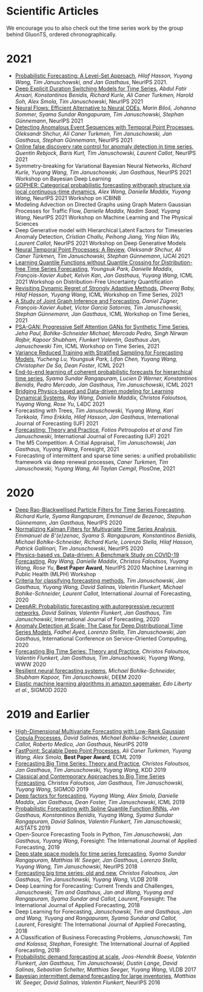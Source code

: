 # Scientific Articles
We encourage you to also check out the time series work by the group behind GluonTS, ordered chronographically.


# 2021

* [Probabilistic Forecasting: A Level-Set Approach](https://proceedings.neurips.cc/paper/2021/file/32b127307a606effdcc8e51f60a45922-Paper.pdf), *Hilaf Hasson, Yuyang Wang, Tim Januschowski, and Jan Gasthaus*, NeurIPS 2021.
* [Deep Explicit Duration Switching Models for Time Series](https://papers.nips.cc/paper/2021/file/fb4c835feb0a65cc39739320d7a51c02-Paper.pdf), *Abdul Fatir Ansari, Konstantinos Benidis, Richard Kurle, Ali Caner Turkmen, Harold Soh, Alex Smola, Tim Januschowski*, NeurIPS 2021
* [Neural Flows: Efficient Alternative to Neural ODEs](https://papers.nips.cc/paper/2021/file/b21f9f98829dea9a48fd8aaddc1f159d-Paper.pdf), *Marin Biloš, Johanna Sommer, Syama Sundar Rangapuram, Tim Januschowski, Stephan Günnemann*, NeurIPS 2021
* [Detecting Anomalous Event Sequences with Temporal Point Processes](https://proceedings.neurips.cc/paper/2021/file/6faa8040da20ef399b63a72d0e4ab575-Paper.pdf), *Oleksandr Shchur, Ali Caner Turkmen, Tim Januschowski, Jan Gasthaus, Stephan Günnemann*, NeurIPS 2021
* [Online false discovery rate control for anomaly detection in time series](https://proceedings.neurips.cc/paper/2021/file/def130d0b67eb38b7a8f4e7121ed432c-Paper.pdf), *Quentin Rebjock, Baris Kurt, Tim Januschowski, Laurent Callot*, NeurIPS 2021
* Symmetry-breaking for Variational Bayesian Neural Networks, *Richard Kurle, Yuyang Wang, Tim Januschowski, Jan Gasthaus*, NeurIPS 2021 Workshop on Bayesian Deep Learning
* [GOPHER: Categorical probabilistic forecasting withgraph structure via local continuous-time dynamics](https://openreview.net/pdf?id=v2DmCzi1gfh), *Alex Wang, Danielle Maddix, Yuyang Wang*, NeurIPS 2021 Workshop on ICBINB
* Modeling Advection on Directed Graphs using Graph Matern Gaussian Processes for Traffic Flow, *Danielle Maddix, Nadim Saad, Yuyang Wang*, NeurIPS 2021 Workshop on Machine Learning and The Physical Sciences
* Deep Generative model with Hierarchical Latent Factors for Timeseries Anomaly Detection, *Cristian Challu, Peihong Jiang, Ying Nian Wu, Laurent Callot*, NeurIPS 2021 Workshop on Deep Generative Models
* [Neural Temporal Point Processes: A Review](https://arxiv.org/abs/2104.03528), *Oleksandr Shchur, Ali Caner Türkmen, Tim Januschowski, Stephan Günnemann*, IJCAI 2021
* [Learning Quantile Functions without Quantile Crossing for Distribution-free Time Series Forecasting](https://arxiv.org/pdf/2111.06581), *Youngsuk Park, Danielle Maddix, François-Xavier Aubet, Kelvin Kan, Jan Gasthaus, Yuyang Wang*, ICML 2021 Workshop on Distribution-Free Uncertainty Quantification
* [Revisiting Dynamic Regret of Strongly Adaptive Methods](http://roseyu.com/time-series-workshop/submissions/2021/TSW-ICML2021_paper_41.pdf), *Dheeraj Baby, Hilaf Hasson, Yuyang Wang*, ICML Workshop on Time Series, 2021
* [A Study of Joint Graph Inference and Forecasting](https://arxiv.org/pdf/2109.04979), *Daniel Zügner, François-Xavier Aubet, Victor Garcia Satorras, Tim Januschowski, Stephan Günnemann, Jan Gasthaus*, ICML Workshop on Time Series, 2021
* [PSA-GAN: Progressive Self Attention GANs for Synthetic Time Series](https://arxiv.org/abs/2108.00981), *Jeha Paul, Bohlke-Schneider Michael, Mercado Pedro, Singh Nirwan Rajbir, Kapoor Shubham, Flunkert Valentin, Gasthaus Jan, Januschowski Tim*, ICML Workshop on Time Series, 2021
* [Variance Reduced Training with Stratified Sampling for Forecasting Models](http://proceedings.mlr.press/v139/lu21d/lu21d.pdf), *Yucheng Lu, Youngsuk Park, Lifan Chen, Yuyang Wang, Christopher De Sa, Dean Foster*, ICML 2021
* [End-to-end learning of coherent probabilistic forecasts for hierarchical time series](http://proceedings.mlr.press/v139/rangapuram21a/rangapuram21a.pdf), *Syama Sundar Rangapuram, Lucien D Werner, Konstantinos Benidis, Pedro Mercado, Jan Gasthaus, Tim Januschowski*, ICML 2021
* [Bridging Physics-based and Data-driven modeling for Learning Dynamical Systems](http://proceedings.mlr.press/v144/wang21a/wang21a.pdf), *Ray Wang, Danielle Maddix, Christos Faloutsos, Yuyang Wang, Rose Yu*, L4DC 2021
* Forecasting with Trees, *Tim Januschowski, Yuyang Wang, Kari Torkkola, Timo Erkkila, Hilaf Hasson, Jan Gasthaus*, International Journal of Forecasting (IJF) 2021
* [Forecasting: Theory and Practice](https://arxiv.org/abs/2012.03854), *Fotios Petroupolos et al and Tim Januschowski*, International Journal of Forecasting (IJF) 2021
* The M5 Competition: A Critial Appraisal, *Tim Januschowski, Jan Gasthaus, Yuyang Wang*, Foresight, 2021
* Forecasting of intermittent and sparse time series: a unified probabilistic framework via deep renewal processes, *Caner Turkmen, Tim Januschowski, Yuyang Wang, Ali Taylan Cemgil*, PlosOne, 2021

# 2020
* [Deep Rao-Blackwellised Particle Filters for Time Series Forecasting](https://proceedings.neurips.cc/paper/2020/hash/afb0b97df87090596ae7c503f60bb23f-Abstract.html), *Richard Kurle, Syama Rangapuram, Emmanuel de Bezenac, Stepuhan Günnemann, Jan Gasthaus*, NeurIPS 2020
* [Normalizing Kalman Filters for Multivariate Time Series Analysis](https://papers.nips.cc/paper/2020/hash/1f47cef5e38c952f94c5d61726027439-Abstract.html), *Emmanuel de B\'{e}zenac, Syama S. Rangapuram, Konstantinos Benidis, Michael Bohlke-Schneider, Richard Kurle, Lorenzo Stella, Hilaf Hasson, Patrick Gallinari, Tim Januschowski*, NeurIPS 2020
* [Physics-based vs. Data-driven: A Benchmark Study on COVID-19 Forecasting](https://arxiv.org/pdf/2011.10616.pdf), *Ray Wang, Danielle Maddix, Christos Faloutsos, Yuyang Wang, Rose Yu*, **Best Paper Award**, NeurIPS 2020 Machine Learning in Public Health (MLPH) Workshop
* [Criteria for classifying forecasting methods](https://www.sciencedirect.com/science/article/pii/S0169207019301529), *Tim Januschowski, Jan Gasthaus, Yuyang Wang, David Salinas, Valentin Flunkert, Michael Bohlke-Schneider, Laurent Callot*, International Journal of Forecasting, 2020
* [DeepAR: Probabilistic forecasting with autoregressive recurrent networks](https://www.sciencedirect.com/science/article/pii/S0169207019301888), *David Salinas, Valentin Flunkert, Jan Gasthaus, Tim Januschowski*, International Journal of Forecasting, 2020
* [Anomaly Detection at Scale: The Case for Deep Distributional Time Series Models](https://arxiv.org/abs/2007.15541), 
*Fadhel Ayed, Lorenzo Stella, Tim Januschowski, Jan Gasthaus*, International Conference on Service-Oriented Computing, 2020
* [Forecasting Big Time Series: Theory and Practice](https://dl.acm.org/doi/10.1145/3366424.3383118), *Christos Faloutsos, Valentin Flunkert, Jan Gasthaus, Tim Januschowski, Yuyang Wang*, WWW 2020
* [Resilient neural forecasting systems](https://dl.acm.org/doi/pdf/10.1145/3399579.3399869), *Michael Bohlke-Schneider, Shubham Kapoor, Tim Januschowski*, DEEM 2020
* [Elastic machine learning algorithms in amazon sagemaker](https://dl.acm.org/doi/abs/10.1145/3318464.3386126), *Edo Liberty et al.*, SIGMOD 2020

# 2019 and Earlier
* [High-Dimensional Multivariate Forecasting with Low-Rank Gaussian Copula Processes](https://arxiv.org/abs/1910.03002), *David Salinas, Michael Bohlke-Schneider, Laurent Callot, Roberto Medico, Jan Gasthaus*, NeurIPS 2019
* [FastPoint: Scalable Deep Point Processes](https://ecmlpkdd2019.org/downloads/paper/861.pdf), *Ali Caner Turkmen, Yuyang Wang, Alex Smola*, **Best Paper Award**, ECML 2019
* [Forecasting Big Time Series: Theory and Practice](https://dl.acm.org/citation.cfm?id=3332289), *Christos Faloutsos, Jan Gasthaus, Tim Januschowski, Yuyang Wang*, KDD 2019
* [Classical and Contemporary Approaches to Big Time Series Forecasting](https://dl.acm.org/citation.cfm?id=3314033&dl=ACM&coll=DL), *Christos Faloutsos, Jan Gasthaus, Tim Januschowski, Yuyang Wang*, SIGMOD 2019
* [Deep factors for forecasting](http://proceedings.mlr.press/v97/wang19k.html), *Yuyang Wang, Alex Smola, Danielle Maddix, Jan Gasthaus, Dean Foster, Tim Januschowski*, ICML 2019
* [Probabilistic Forecasting with Spline Quantile Function RNNs](http://proceedings.mlr.press/v89/gasthaus19a.html), *Jan Gasthaus, Konstantinos Benidis, Yuyang Wang, Syama Sundar Rangapuram, David Salinas, Valentin Flunkert, Tim Januschowski*, AISTATS 2019
* Open-Source Forecasting Tools in Python, *Tim Januschowski, Jan Gasthaus, Yuyang Wang*, Foresight: The International Journal of Applied Forecasting, 2019
* [Deep state space models for time series forecasting](https://papers.nips.cc/paper/8004-deep-state-space-models-for-time-series-forecasting), *Syama Sundar Rangapuram, Matthias W. Seeger, Jan Gasthaus, Lorenzo Stella, Yuyang Wang, Tim Januschowski*, NeurIPS 2018
* [Forecasting big time series: old and new](http://www.vldb.org/pvldb/vol11/p2102-faloutsos.pdf), *Christos Faloutsos, Jan Gasthaus, Tim Januschowski, Yuyang Wang*, VLDB 2018
* Deep Learning for Forecasting: Current Trends and Challenges, *Januschowski, Tim and Gasthaus, Jan and Wang, Yuyang and Rangapuram, Syama Sundar and Callot, Laurent*, Foresight: The International Journal of Applied Forecasting, 2018
* Deep Learning for Forecasting, *Januschowski, Tim and Gasthaus, Jan and Wang, Yuyang and Rangapuram, Syama Sundar and Callot, Laurent*, Foresight: The International Journal of Applied Forecasting, 2018
* A Classification of Business Forecasting Problems, *Januschowski, Tim and Kolassa, Stephan*, Foresight: The International Journal of Applied Forecasting, 2018 
* [Probabilistic demand forecasting at scale](http://www.vldb.org/pvldb/vol10/p1694-schelter.pdf), *Joos-Hendrik Boese, Valentin Flunkert, Jan Gasthaus, Tim Januschowski, Dustin Lange, David Salinas, Sebastian Schelter, Matthias Seeger, Yuyang Wang*, VLDB 2017
* [Bayesian intermittent demand forecasting for large inventories](https://papers.nips.cc/paper/6313-bayesian-intermittent-demand-forecasting-for-large-inventories), *Matthias W. Seeger, David Salinas, Valentin Flunkert*, NeurIPS 2016
